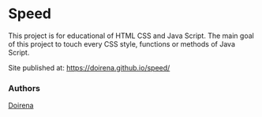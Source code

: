 # Speed

This project is for educational of HTML CSS and Java Script.
The main goal of this project to touch every CSS style, functions or methods of Java Script. 

Site published at: https://doirena.github.io/speed/
### Authors
[Doirena](https://github.com/Doirena)
